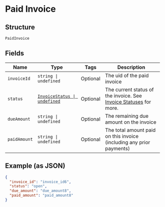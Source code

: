 
# Paid Invoice

## Structure

`PaidInvoice`

## Fields

| Name | Type | Tags | Description |
|  --- | --- | --- | --- |
| `invoiceId` | `string \| undefined` | Optional | The uid of the paid invoice |
| `status` | [`InvoiceStatus \| undefined`](../../doc/models/invoice-status.md) | Optional | The current status of the invoice. See [Invoice Statuses](https://maxio.zendesk.com/hc/en-us/articles/24252287829645-Advanced-Billing-Invoices-Overview#invoice-statuses) for more. |
| `dueAmount` | `string \| undefined` | Optional | The remaining due amount on the invoice |
| `paidAmount` | `string \| undefined` | Optional | The total amount paid on this invoice (including any prior payments) |

## Example (as JSON)

```json
{
  "invoice_id": "invoice_id6",
  "status": "open",
  "due_amount": "due_amount8",
  "paid_amount": "paid_amount8"
}
```

